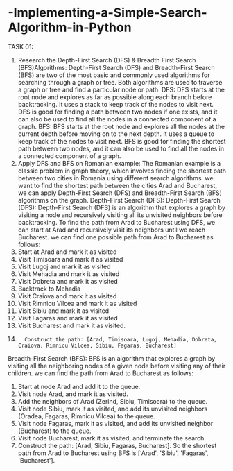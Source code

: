 # -Implementing-a-Simple-Search-Algorithm-in-Python
TASK 01:
1.	Research the Depth-First Search (DFS) & Breadth First Search (BFS)Algorithms:
Depth-First Search (DFS) and Breadth-First Search (BFS) are two of the most basic and commonly used algorithms for searching through a graph or tree. Both algorithms are used to traverse a graph or tree and find a particular node or path. 
DFS: DFS starts at the root node and explores as far as possible along each branch before backtracking. It uses a stack to keep track of the nodes to visit next. DFS is good for finding a path between two nodes if one exists, and it can also be used to find all the nodes in a connected component of a graph.
 BFS: BFS starts at the root node and explores all the nodes at the current depth before moving on to the next depth. It uses a queue to keep track of the nodes to visit next. BFS is good for finding the shortest path between two nodes, and it can also be used to find all the nodes in a connected component of a graph.
2.	Apply DFS and BFS on Romanian example:
The Romanian example is a classic problem in graph theory, which involves finding the shortest path between two cities in Romania using different search algorithms.
we want to find the shortest path between the cities Arad and Bucharest, we can apply Depth-First Search (DFS) and Breadth-First Search (BFS) algorithms on the graph.
Depth-First Search (DFS):
Depth-First Search (DFS):
Depth-First Search (DFS) is an algorithm that explores a graph by visiting a node and recursively visiting all its unvisited neighbors before backtracking. To find the path from Arad to Bucharest using DFS, we can start at Arad and recursively visit its neighbors until we reach Bucharest. 
we can find one possible path from Arad to Bucharest as follows:
1.	Start at Arad and mark it as visited
2.	Visit Timisoara and mark it as visited
3.	Visit Lugoj and mark it as visited
4.	Visit Mehadia and mark it as visited
5.	Visit Dobreta and mark it as visited
6.	Backtrack to Mehadia
7.	Visit Craiova and mark it as visited
8.	Visit Rimnicu Vilcea and mark it as visited
9.	Visit Sibiu and mark it as visited
10.	Visit Fagaras and mark it as visited
11.	Visit Bucharest and mark it as visited.
12.       Construct the path: [Arad, Timisoara, Lugoj, Mehadia, Dobreta, Craiova, Rimnicu Vilcea, Sibiu, Fagaras, Bucharest]
Breadth-First Search (BFS):
BFS is an algorithm that explores a graph by visiting all the neighboring nodes of a given node before visiting any of their children.
we can find the path from Arad to Bucharest as follows:
1.	Start at node Arad and add it to the queue.
2.	Visit node Arad, and mark it as visited.
3.	Add the neighbors of Arad (Zerind, Sibiu, Timisoara) to the queue.
4.	Visit node Sibiu, mark it as visited, and add its unvisited neighbors (Oradea, Fagaras, Rimnicu Vilcea) to the queue.
5.	Visit node Fagaras, mark it as visited, and add its unvisited neighbor (Bucharest) to the queue.
6.	Visit node Bucharest, mark it as visited, and terminate the search.
7.	Construct the path: [Arad, Sibiu, Fagaras, Bucharest].
So the shortest path from Arad to Bucharest using BFS is ['Arad', 'Sibiu', 'Fagaras', 'Bucharest'].
